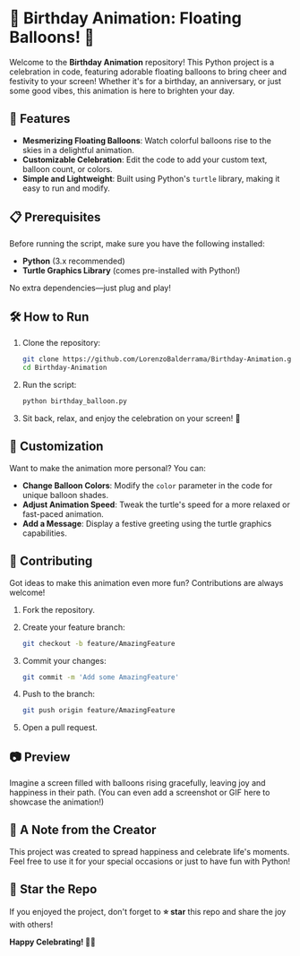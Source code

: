 # 🎉 Birthday Animation: Floating Balloons! 🎈

Welcome to the **Birthday Animation** repository! This Python project is a celebration in code, featuring adorable floating balloons to bring cheer and festivity to your screen! Whether it's for a birthday, an anniversary, or just some good vibes, this animation is here to brighten your day.

## 🚀 Features

* **Mesmerizing Floating Balloons**: Watch colorful balloons rise to the skies in a delightful animation.
* **Customizable Celebration**: Edit the code to add your custom text, balloon count, or colors.
* **Simple and Lightweight**: Built using Python's `turtle` library, making it easy to run and modify.

## 📋 Prerequisites

Before running the script, make sure you have the following installed:
* **Python** (3.x recommended)
* **Turtle Graphics Library** (comes pre-installed with Python!)

No extra dependencies—just plug and play!

## 🛠️ How to Run

1. Clone the repository:
   ```bash
   git clone https://github.com/LorenzoBalderrama/Birthday-Animation.git
   cd Birthday-Animation
   ```

2. Run the script:
   ```bash
   python birthday_balloon.py
   ```

3. Sit back, relax, and enjoy the celebration on your screen! 🎊

## 🎨 Customization

Want to make the animation more personal? You can:

* **Change Balloon Colors**: Modify the `color` parameter in the code for unique balloon shades.
* **Adjust Animation Speed**: Tweak the turtle's speed for a more relaxed or fast-paced animation.
* **Add a Message**: Display a festive greeting using the turtle graphics capabilities.

## 🤝 Contributing

Got ideas to make this animation even more fun? Contributions are always welcome!

1. Fork the repository.
2. Create your feature branch:
   ```bash
   git checkout -b feature/AmazingFeature
   ```

3. Commit your changes:
   ```bash
   git commit -m 'Add some AmazingFeature'
   ```

4. Push to the branch:
   ```bash
   git push origin feature/AmazingFeature
   ```

5. Open a pull request.

## 📷 Preview

Imagine a screen filled with balloons rising gracefully, leaving joy and happiness in their path. (You can even add a screenshot or GIF here to showcase the animation!)

## 💌 A Note from the Creator

This project was created to spread happiness and celebrate life's moments. Feel free to use it for your special occasions or just to have fun with Python!

## 🌟 Star the Repo

If you enjoyed the project, don't forget to **⭐ star** this repo and share the joy with others!

**Happy Celebrating! 🎂🎈**
